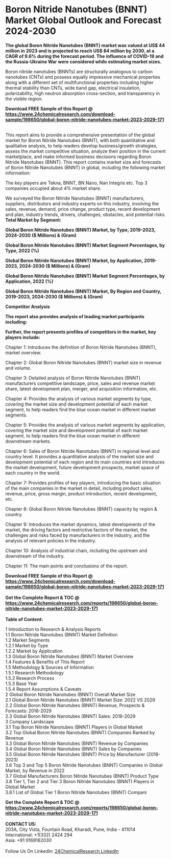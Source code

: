 <h1>Boron Nitride Nanotubes (BNNT) Market Global Outlook and Forecast 2024-2030</h1><p><strong>The global Boron Nitride Nanotubes (BNNT) market was valued at US$ 44 million in 2023 and is projected to reach US$ 84 million by 2030, at a CAGR of 9.6% during the forecast period. The influence of COVID-19 and the Russia-Ukraine War were considered while estimating market sizes.</strong></p><p>
</p><p>Boron nitride nanotubes (BNNTs) are structurally analogous to carbon nanotubes (CNTs) and possess equally impressive mechanical properties along with a different set of multifunctional properties including higher thermal stability than CNTs, wide band gap, electrical insulation, polarizability, high neutron absorption cross-section, and transparency in the visible region.</p><div><b>Download FREE Sample of this Report @ 
            <a href="https://www.24chemicalresearch.com/download-sample/198650/global-boron-nitride-nanotubes-market-2023-2029-171">
            https://www.24chemicalresearch.com/download-sample/198650/global-boron-nitride-nanotubes-market-2023-2029-171</a></b></div><br><p>
This report aims to provide a comprehensive presentation of the global market for Boron Nitride Nanotubes (BNNT), with both quantitative and qualitative analysis, to help readers develop business/growth strategies, assess the market competitive situation, analyze their position in the current marketplace, and make informed business decisions regarding Boron Nitride Nanotubes (BNNT). This report contains market size and forecasts of Boron Nitride Nanotubes (BNNT) in global, including the following market information:</p><p>
</p><p>
The key players are Tekna, BNNT, BN Nano, Nan Integris etc. Top 3 companies occupied about 4% market share.</p><p>
We surveyed the Boron Nitride Nanotubes (BNNT) manufacturers, suppliers, distributors and industry experts on this industry, involving the sales, revenue, demand, price change, product type, recent development and plan, industry trends, drivers, challenges, obstacles, and potential risks.
<strong>Total Market by Segment:</strong></p><p>
<strong>Global Boron Nitride Nanotubes (BNNT) Market, by Type, 2019-2023, 2024-2030 ($ Millions) &amp; (Gram)</strong></p><p>
<strong>Global Boron Nitride Nanotubes (BNNT) Market Segment Percentages, by Type, 2022 (%)</strong></p><p>
</p><p>
<strong>Global Boron Nitride Nanotubes (BNNT) Market, by Application, 2019-2023, 2024-2030 ($ Millions) &amp; (Gram)</strong></p><p>
<strong>Global Boron Nitride Nanotubes (BNNT) Market Segment Percentages, by Application, 2022 (%)</strong></p><p>
</p><p>
<strong>Global Boron Nitride Nanotubes (BNNT) Market, By Region and Country, 2019-2023, 2024-2030 ($ Millions) &amp; (Gram)</strong></p><p>
</p><p>
<strong>Competitor Analysis</strong></p><p>
<strong>The report also provides analysis of leading market participants including:</strong></p><p>
</p><p>
<strong>Further, the report presents profiles of competitors in the market, key players include:</strong></p><p>
</p><p>
Chapter 1: Introduces the definition of Boron Nitride Nanotubes (BNNT), market overview.</p><p>
Chapter 2: Global Boron Nitride Nanotubes (BNNT) market size in revenue and volume.</p><p>
Chapter 3: Detailed analysis of Boron Nitride Nanotubes (BNNT) manufacturers competitive landscape, price, sales and revenue market share, latest development plan, merger, and acquisition information, etc.</p><p>
Chapter 4: Provides the analysis of various market segments by type, covering the market size and development potential of each market segment, to help readers find the blue ocean market in different market segments.</p><p>
Chapter 5: Provides the analysis of various market segments by application, covering the market size and development potential of each market segment, to help readers find the blue ocean market in different downstream markets.</p><p>
Chapter 6: Sales of Boron Nitride Nanotubes (BNNT) in regional level and country level. It provides a quantitative analysis of the market size and development potential of each region and its main countries and introduces the market development, future development prospects, market space of each country in the world.</p><p>
Chapter 7: Provides profiles of key players, introducing the basic situation of the main companies in the market in detail, including product sales, revenue, price, gross margin, product introduction, recent development, etc.</p><p>
Chapter 8: Global Boron Nitride Nanotubes (BNNT) capacity by region &amp; country.</p><p>
Chapter 9: Introduces the market dynamics, latest developments of the market, the driving factors and restrictive factors of the market, the challenges and risks faced by manufacturers in the industry, and the analysis of relevant policies in the industry.</p><p>
Chapter 10: Analysis of industrial chain, including the upstream and downstream of the industry.</p><p>
Chapter 11: The main points and conclusions of the report.</p><div><b>Download FREE Sample of this Report @ 
            <a href="https://www.24chemicalresearch.com/download-sample/198650/global-boron-nitride-nanotubes-market-2023-2029-171">
            https://www.24chemicalresearch.com/download-sample/198650/global-boron-nitride-nanotubes-market-2023-2029-171</a></b></div><br><div><b>Get the Complete Report & TOC @ 
            <a href="https://www.24chemicalresearch.com/reports/198650/global-boron-nitride-nanotubes-market-2023-2029-171">
            https://www.24chemicalresearch.com/reports/198650/global-boron-nitride-nanotubes-market-2023-2029-171</a></b></div><br>
            <b>Table of Content:</b><p>1 Introduction to Research & Analysis Reports<br />
    1.1 Boron Nitride Nanotubes (BNNT) Market Definition<br />
    1.2 Market Segments<br />
        1.2.1 Market by Type<br />
        1.2.2 Market by Application<br />
    1.3 Global Boron Nitride Nanotubes (BNNT) Market Overview<br />
    1.4 Features & Benefits of This Report<br />
    1.5 Methodology & Sources of Information<br />
        1.5.1 Research Methodology<br />
        1.5.2 Research Process<br />
        1.5.3 Base Year<br />
        1.5.4 Report Assumptions & Caveats<br />
2 Global Boron Nitride Nanotubes (BNNT) Overall Market Size<br />
    2.1 Global Boron Nitride Nanotubes (BNNT) Market Size: 2022 VS 2029<br />
    2.2 Global Boron Nitride Nanotubes (BNNT) Revenue, Prospects & Forecasts: 2018-2029<br />
    2.3 Global Boron Nitride Nanotubes (BNNT) Sales: 2018-2029<br />
3 Company Landscape<br />
    3.1 Top Boron Nitride Nanotubes (BNNT) Players in Global Market<br />
    3.2 Top Global Boron Nitride Nanotubes (BNNT) Companies Ranked by Revenue<br />
    3.3 Global Boron Nitride Nanotubes (BNNT) Revenue by Companies<br />
    3.4 Global Boron Nitride Nanotubes (BNNT) Sales by Companies<br />
    3.5 Global Boron Nitride Nanotubes (BNNT) Price by Manufacturer (2018-2023)<br />
    3.6 Top 3 and Top 5 Boron Nitride Nanotubes (BNNT) Companies in Global Market, by Revenue in 2022<br />
    3.7 Global Manufacturers Boron Nitride Nanotubes (BNNT) Product Type<br />
    3.8 Tier 1, Tier 2 and Tier 3 Boron Nitride Nanotubes (BNNT) Players in Global Market<br />
        3.8.1 List of Global Tier 1 Boron Nitride Nanotubes (BNNT) Compani</p><div><b>Get the Complete Report & TOC @ 
            <a href="https://www.24chemicalresearch.com/reports/198650/global-boron-nitride-nanotubes-market-2023-2029-171">
            https://www.24chemicalresearch.com/reports/198650/global-boron-nitride-nanotubes-market-2023-2029-171</a></b></div><br><b>CONTACT US:</b><br>
            203A, City Vista, Fountain Road, Kharadi, Pune, India - 411014<br>
            International: +1(332) 2424 294<br>
            Asia: +91 9169162030 <br><br>
            Follow Us On LinkedIn: <a href="https://www.linkedin.com/company/24chemicalresearch/">24ChemicalResearch LinkedIn</a>